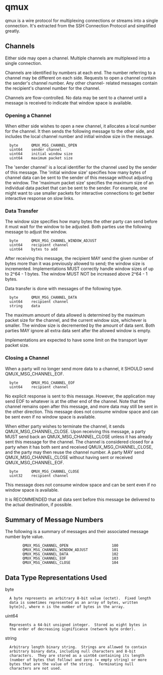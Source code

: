 # qmux

qmux is a wire protocol for multiplexing connections or streams into a single connection.
It's extracted from the SSH Connection Protocol and simplified greatly.

## Channels

   Either side may open a channel.  Multiple channels are multiplexed
   into a single connection.

   Channels are identified by numbers at each end.  The number referring
   to a channel may be different on each side.  Requests to open a
   channel contain the sender's channel number.  Any other channel-
   related messages contain the recipient's channel number for the
   channel.

   Channels are flow-controlled.  No data may be sent to a channel until
   a message is received to indicate that window space is available.

###  Opening a Channel

   When either side wishes to open a new channel, it allocates a local
   number for the channel.  It then sends the following message to the
   other side, and includes the local channel number and initial window
   size in the message.

      byte      QMUX_MSG_CHANNEL_OPEN
      uint64    sender channel
      uint64    initial window size
      uint64    maximum packet size

   The 'sender channel' is a local identifier for the channel used by the
   sender of this message.  The 'initial window size' specifies how many
   bytes of channel data can be sent to the sender of this message
   without adjusting the window. The 'maximum packet size' specifies the
   maximum size of an individual data packet that can be sent to the
   sender.  For example, one might want to use smaller packets for
   interactive connections to get better interactive response on slow
   links.

###  Data Transfer

   The window size specifies how many bytes the other party can send
   before it must wait for the window to be adjusted.  Both parties use
   the following message to adjust the window.

      byte      QMUX_MSG_CHANNEL_WINDOW_ADJUST
      uint64    recipient channel
      uint64    bytes to add

   After receiving this message, the recipient MAY send the given number
   of bytes more than it was previously allowed to send; the window size
   is incremented.  Implementations MUST correctly handle window sizes
   of up to 2^64 - 1 bytes.  The window MUST NOT be increased above
   2^64 - 1 bytes.

   Data transfer is done with messages of the following type.

      byte      QMUX_MSG_CHANNEL_DATA
      uint64    recipient channel
      string    data

   The maximum amount of data allowed is determined by the maximum
   packet size for the channel, and the current window size, whichever
   is smaller.  The window size is decremented by the amount of data
   sent.  Both parties MAY ignore all extra data sent after the allowed
   window is empty.

   Implementations are expected to have some limit on the transport
   layer packet size.

###  Closing a Channel

   When a party will no longer send more data to a channel, it SHOULD
   send QMUX_MSG_CHANNEL_EOF.

      byte      QMUX_MSG_CHANNEL_EOF
      uint64    recipient channel

   No explicit response is sent to this message.  However, the
   application may send EOF to whatever is at the other end of the
   channel.  Note that the channel remains open after this message, and
   more data may still be sent in the other direction.  This message
   does not consume window space and can be sent even if no window space
   is available.

   When either party wishes to terminate the channel, it sends
   QMUX_MSG_CHANNEL_CLOSE.  Upon receiving this message, a party MUST
   send back an QMUX_MSG_CHANNEL_CLOSE unless it has already sent this
   message for the channel.  The channel is considered closed for a
   party when it has both sent and received QMUX_MSG_CHANNEL_CLOSE, and
   the party may then reuse the channel number.  A party MAY send
   QMUX_MSG_CHANNEL_CLOSE without having sent or received
   QMUX_MSG_CHANNEL_EOF.

      byte      QMUX_MSG_CHANNEL_CLOSE
      uint32    recipient channel

   This message does not consume window space and can be sent even if no
   window space is available.

   It is RECOMMENDED that all data sent before this message be delivered
   to the actual destination, if possible.

## Summary of Message Numbers

   The following is a summary of messages and their associated message
   number byte value.

            QMUX_MSG_CHANNEL_OPEN                    100
            QMUX_MSG_CHANNEL_WINDOW_ADJUST           101
            QMUX_MSG_CHANNEL_DATA                    102
            QMUX_MSG_CHANNEL_EOF                     103
            QMUX_MSG_CHANNEL_CLOSE                   104

## Data Type Representations Used

   byte

      A byte represents an arbitrary 8-bit value (octet).  Fixed length
      data is sometimes represented as an array of bytes, written
      byte[n], where n is the number of bytes in the array.

   uint64

      Represents a 64-bit unsigned integer.  Stored as eight bytes in
      the order of decreasing significance (network byte order).

   string

      Arbitrary length binary string.  Strings are allowed to contain
      arbitrary binary data, including null characters and 8-bit
      characters.  They are stored as a uint64 containing its length
      (number of bytes that follow) and zero (= empty string) or more
      bytes that are the value of the string.  Terminating null
      characters are not used.
